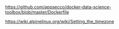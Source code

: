 https://github.com/appsecco/docker-data-science-toolbox/blob/master/Dockerfile

https://wiki.alpinelinux.org/wiki/Setting_the_timezone

